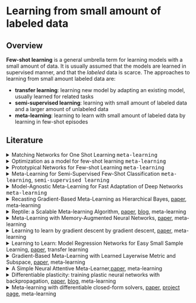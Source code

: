 # Learning from small amount of labeled data
## Overview
**Few-shot learning** is a general umbrella term for learning models with a small amount of data. 
It is usually assumed that the models are learned in supervised manner, and that the _labeled_ data is scarce. 
The approaches to learning from small amount labeled data are:
* **transfer learning**: learning new model by adapting an existing model, usually learned for related tasks
* **semi-supervised learning**: learning with small amount of labeled data and a larger amount of unlabeled data
* **meta-learning**: learning to learn with small amount of labeled data by learning in few-shot episodes

## Literature
<details>
<summary>Matching Networks for One Shot Learning <kbd>meta-learning</kbd></summary>
<p>

---

<a href="https://arxiv.org/abs/1606.04080">paper</a>

---

### Abstract

Learning from a few examples remains a key challenge in machine learning. Despite recent advances in important domains such as vision and language, the standard supervised deep learning paradigm does not offer a satisfactory solution for learning new concepts rapidly from little data. In this work, we employ ideas from metric learning based on deep neural features and from recent advances that augment neural networks with external memories. <b>Our framework learns a network that maps a small labelled support set and an unlabelled example to its label, obviating the need for fine-tuning to adapt to new class types.</b> We then define one-shot learning problems on vision (using Omniglot, ImageNet) and language tasks. Our algorithm improves one-shot accuracy on ImageNet from 87.6% to 93.2% and from 88.0% to 93.8% on Omniglot compared to competing approaches. We also demonstrate the usefulness of the same model on language modeling by introducing a one-shot task on the Penn Treebank.

---
</p>
</details>

<details>
<summary>Optimization as a model for few-shot learning <kbd>meta-learning</kbd></summary>
<p>

---

<a href="https://openreview.net/pdf?id=rJY0-Kcll">paper</a> 

---

Though deep neural networks have shown great success in the large data domain, they generally perform poorly on few-shot learning tasks, where a classifier has to quickly generalize after seeing very few examples from each class. The general belief is that gradient-based optimization in high capacity classifiers requires many iterative steps over many examples to perform well. <b>Here, we propose an LSTM-based meta-learner model to learn the exact optimization algorithm used to train another learner neural network classifier in the few-shot regime. The parametrization of our model allows it to learn appropriate parameter updates specifically for the scenario where a set amount of updates will be made, while also learning a general initialization of the learner (classifier) network that allows for quick convergence of training.</b> We demonstrate that this meta-learning model is competitive with deep metric-learning techniques for few-shot learning.

---
</p>
</details>

<details>
<summary>Prototypical Networks for Few-shot Learning <kbd>meta-learning</kbd></summary>
<p>

---

<a href="https://arxiv.org/abs/1703.05175">paper</a> 

---

We propose prototypical networks for the problem of few-shot classification, where a classifier must generalize to new classes not seen in the training set, given only a small number of examples of each new class. <b>Prototypical networks learn a metric space in which classification can be performed by computing distances to prototype representations of each class.</b> Compared to recent approaches for few-shot learning, they reflect a simpler inductive bias that is beneficial in this limited-data regime, and achieve excellent results. We provide an analysis showing that some simple design decisions can yield substantial improvements over recent approaches involving complicated architectural choices and meta-learning. We further extend prototypical networks to zero-shot learning and achieve state-of-the-art results on the CU-Birds dataset.

---
</p>
</details>

<details>
<summary>Meta-Learning for Semi-Supervised Few-Shot Classification <kbd>meta-learning</kbd>, <kbd>semi-supervised learning</kbd></summary>
<p>

---

<a href="https://arxiv.org/abs/1803.00676">paper</a>

---

In few-shot classification, we are interested in learning algorithms that train a classifier from only a handful of labeled examples. Recent progress in few-shot classification has featured meta-learning, in which a parameterized model for a learning algorithm is defined and trained on episodes representing different classification problems, each with a small labeled training set and its corresponding test set. <b>In this work, we advance this few-shot classification paradigm towards a scenario where unlabeled examples are also available within each episode. We consider two situations: one where all unlabeled examples are assumed to belong to the same set of classes as the labeled examples of the episode, as well as the more challenging situation where examples from other distractor classes are also provided.</b> To address this paradigm, we propose novel extensions of Prototypical Networks (Snell et al., 2017) that are augmented with the ability to use unlabeled examples when producing prototypes. These models are trained in an end-to-end way on episodes, to learn to leverage the unlabeled examples successfully. We evaluate these methods on versions of the Omniglot and miniImageNet benchmarks, adapted to this new framework augmented with unlabeled examples. We also propose a new split of ImageNet, consisting of a large set of classes, with a hierarchical structure. Our experiments confirm that our Prototypical Networks can learn to improve their predictions due to unlabeled examples, much like a semi-supervised algorithm would.

---
</p>
</details>

<details>
<summary>Model-Agnostic Meta-Learning for Fast Adaptation of Deep Networks <kbd>meta-learning</kbd></summary>
<p>

---

<a href="https://arxiv.org/abs/1703.03400">paper</a>, <a href="http://bair.berkeley.edu/blog/2017/07/18/learning-to-learn">blog</a>

---

We propose an algorithm for meta-learning that is model-agnostic, in the sense that it is compatible with any model trained with gradient descent and applicable to a variety of different learning problems, including classification, regression, and reinforcement learning. The goal of meta-learning is to train a model on a variety of learning tasks, such that it can solve new learning tasks using only a small number of training samples. <b>In our approach, the parameters of the model are explicitly trained such that a small number of gradient steps with a small amount of training data from a new task will produce good generalization performance on that task. In effect, our method trains the model to be easy to fine-tune.</b> We demonstrate that this approach leads to state-of-the-art performance on two few-shot image classification benchmarks, produces good results on few-shot regression, and accelerates fine-tuning for policy gradient reinforcement learning with neural network policies.

---
</p>
</details>
<details>
<summary>Recasting Gradient-Based Meta-Learning as Hierarchical Bayes, <a href="https://arxiv.org/abs/1801.08930">paper</a>, meta-learning</summary>
<p>
Meta-learning allows an intelligent agent to leverage prior learning episodes as a basis for quickly improving performance on a novel task. Bayesian hierarchical modeling provides a theoretical framework for formalizing meta-learning as inference for a set of parameters that are shared across tasks. Here, we reformulate the model-agnostic meta-learning algorithm (MAML) of Finn et al. (2017) as a method for probabilistic inference in a hierarchical Bayesian model. In contrast to prior methods for meta-learning via hierarchical Bayes, MAML is naturally applicable to complex function approximators through its use of a scalable gradient descent procedure for posterior inference. Furthermore, the identification of MAML as hierarchical Bayes provides a way to understand the algorithm's operation as a meta-learning procedure, as well as an opportunity to make use of computational strategies for efficient inference. We use this opportunity to propose an improvement to the MAML algorithm that makes use of techniques from approximate inference and curvature estimation.
</p>
</details>
<details>
<summary>Reptile: a Scalable Meta-learning Algorithm, <a href="https://arxiv.org/abs/1803.02999">paper</a>, <a href="https://blog.openai.com/reptile">blog</a>, meta-learning</summary>
<p>
This paper considers metalearning problems, where there is a distribution of tasks, and we would like to obtain an agent that performs well (i.e., learns quickly) when presented with a previously unseen task sampled from this distribution. <b>We present a remarkably simple metalearning algorithm called Reptile, which learns a parameter initialization that can be fine-tuned quickly on a new task</b>. Reptile works by repeatedly sampling a task, training on it, and moving the initialization towards the trained weights on that task. <b>Unlike MAML, which also learns an initialization, Reptile doesn't require differentiating through the optimization process, making it more suitable for optimization problems where many update steps are required.</b> We show that Reptile performs well on some well-established benchmarks for few-shot classification. We provide some theoretical analysis aimed at understanding why Reptile works.
</p>
</details>
<details>
<summary>Meta-Learning with Memory-Augmented Neural Networks, <a href="http://proceedings.mlr.press/v48/santoro16.pdf">paper</a>, meta-learning</summary>
<p>
Despite recent breakthroughs in the applications of deep neural networks, one setting that presents a persistent challenge is that of “one-shot learning.” Traditional gradient-based networks require a lot of data to learn, often through extensive iterative training. When new data is encountered, the models must inefficiently relearn their parameters to adequately incorporate the new information without catastrophic interference. <b>Architectures with augmented memory capacities, such as Neural Turing Machines (NTMs), offer the ability to quickly encode and retrieve new information, and hence can potentially obviate the downsides of conventional models.</b> Here, we demonstrate the ability of a memory-augmented neural network to rapidly assimilate new data, and leverage this data to make accurate predictions after only a few samples. We also introduce a new method for accessing an external memory that focuses on memory content, unlike previous methods that additionally use memory locationbased focusing mechanisms.
</p>
</details>
<details>
<summary>Learning to learn by gradient descent by gradient descent, <a href="https://arxiv.org/abs/1606.04474">paper</a>, meta-learning</summary>
<p>
The move from hand-designed features to learned features in machine learning has been wildly successful. In spite of this, optimization algorithms are still designed by hand. <b>In this paper we show how the design of an optimization algorithm can be cast as a learning problem, allowing the algorithm to learn to exploit structure in the problems of interest in an automatic way.</b> Our learned algorithms, implemented by LSTMs, outperform generic, hand-designed competitors on the tasks for which they are trained, and also generalize well to new tasks with similar structure. We demonstrate this on a number of tasks, including simple convex problems, training neural networks, and styling images with neural art.
</p>
</details>
<details>
<summary>Learning to Learn: Model Regression Networks for Easy Small Sample Learning, <a href="https://www.ri.cmu.edu/pub_files/2016/10/yuxiongw_eccv16_learntolearn.pdf">paper</a>, transfer learning</summary>
<p>
We develop a conceptually simple but powerful approach that can learn novel categories from few annotated examples. <b>In this approach, the experience with already learned categories is used to facilitate the learning of novel classes. Our insight is two-fold: 1) there exists a generic, category agnostic transformation from models learned from few samples to models learned from large enough sample sets, and 2) such a transformation could be effectively learned by high-capacity regressors.</b> In particular, we automatically learn the transformation with a deep model regression network on a large collection of model pairs. Experiments demonstrate that encoding this transformation as prior knowledge greatly facilitates the recognition in the small sample size regime on a broad range of tasks, including domain adaptation, fine-grained recognition, action recognition, and scene classification.
</p>
</details>
<details>
<summary>Gradient-Based Meta-Learning with Learned Layerwise Metric and Subspace, <a href="https://arxiv.org/abs/1801.05558">paper</a>, meta-learning</summary>
<p>
Gradient-based meta-learning has been shown to be expressive enough to approximate any learning algorithm. While previous such methods have been successful in meta-learning tasks, they resort to simple gradient descent during meta-testing. <b>Our primary contribution is the <i>MT-net</i>, which enables the meta-learner to learn on each layer's activation space a subspace that the task-specific learner performs gradient descent on.</b> Additionally, a task-specific learner of an <i>MT-net</i> performs gradient descent with respect to a meta-learned distance metric, which warps the activation space to be more sensitive to task identity. We demonstrate that the dimension of this learned subspace reflects the complexity of the task-specific learner's adaptation task, and also that our model is less sensitive to the choice of initial learning rates than previous gradient-based meta-learning methods. Our method achieves state-of-the-art or comparable performance on few-shot classification and regression tasks.
</p>
</details>
<details>
<summary>A Simple Neural Attentive Meta-Learner,<a href="https://openreview.net/forum?id=B1DmUzWAW">paper</a>, meta-learning</summary>
<p>
Deep neural networks excel in regimes with large amounts of data, but tend to struggle when data is scarce or when they need to adapt quickly to changes in the task. In response, recent work in meta-learning proposes training a meta-learner on a distribution of similar tasks, in the hopes of generalization to novel but related tasks by learning a high-level strategy that captures the essence of the problem it is asked to solve. However, many recent meta-learning approaches are extensively hand-designed, either using architectures specialized to a particular application, or hard-coding algorithmic components that constrain how the meta-learner solves the task. <b>We propose a class of simple and generic meta-learner architectures that use a novel combination of temporal convolutions and soft attention; the former to aggregate information from past experience and the latter to pinpoint specific pieces of information.</b> In the most extensive set of meta-learning experiments to date, we evaluate the resulting Simple Neural AttentIve Learner (or SNAIL) on several heavily-benchmarked tasks. On all tasks, in both supervised and reinforcement learning, SNAIL attains state-of-the-art performance by significant margins.
</p>
</details>
<details>
<summary>Differentiable plasticity: training plastic neural networks with backpropagation, <a href="https://arxiv.org/abs/1804.02464">paper</a>, <a href="https://eng.uber.com/differentiable-plasticity">blog</a>, meta-learning</summary>
<p>
How can we build agents that keep learning from experience, quickly and efficiently, after their initial training? Here we take inspiration from the main mechanism of learning in biological brains: synaptic plasticity, carefully tuned by evolution to produce efficient lifelong learning. We show that plasticity, just like connection weights, can be optimized by gradient descent in large (millions of parameters) recurrent networks with Hebbian plastic connections. First, recurrent plastic networks with more than two million parameters can be trained to memorize and reconstruct sets of novel, high-dimensional 1000+ pixels natural images not seen during training. Crucially, traditional non-plastic recurrent networks fail to solve this task. Furthermore, trained plastic networks can also solve generic meta-learning tasks such as the Omniglot task, with competitive results and little parameter overhead. Finally, in reinforcement learning settings, plastic networks outperform a non-plastic equivalent in a maze exploration task. We conclude that differentiable plasticity may provide a powerful novel approach to the learning-to-learn problem.
</p>
</details>
<details>
<summary>Meta-learning with differentiable closed-form solvers, <a href="https://arxiv.org/abs/1805.08136">paper</a>, <a href="http://www.robots.ox.ac.uk/~luca/r2d2.html">project page</a>, meta-learning</summary>
<p>
Adapting deep networks to new concepts from few examples is extremely challenging, due to the high computational and data requirements of standard fine-tuning procedures. Most works on meta-learning and few-shot learning have thus focused on simple learning techniques for adaptation, such as nearest neighbors or gradient descent. Nonetheless, the machine learning literature contains a wealth of methods that learn non-deep models very efficiently. <b>In this work we propose to use these fast convergent methods as the main adaptation mechanism for few-shot learning. The main idea is to teach a deep network to use standard machine learning tools, such as logistic regression, as part of its own internal model, enabling it to quickly adapt to novel tasks.</b> This requires back-propagating errors through the solver steps. While normally the matrix operations involved would be costly, the small number of examples works to our advantage, by making use of the Woodbury identity. We propose both iterative and closed-form solvers, based on logistic regression and ridge regression components. Our methods achieve excellent performance on three few-shot learning benchmarks, showing competitive performance on Omniglot and surpassing all state-of-the-art alternatives on miniImageNet and CIFAR-100.
</p>
</details>

